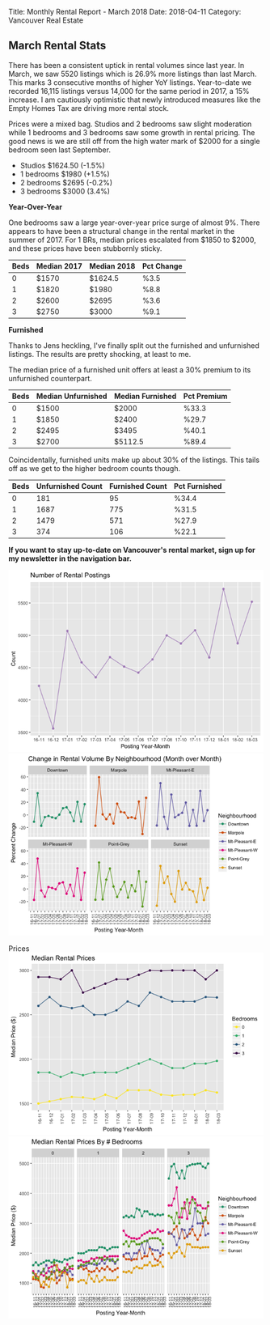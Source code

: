 Title: Monthly Rental Report - March 2018
Date: 2018-04-11
Category: Vancouver Real Estate

March Rental Stats
---------------------

There has been a consistent uptick in rental volumes since last year. In March, we saw 5520 listings which is 26.9% more listings than last March. This marks 3 consecutive months of higher YoY listings. Year-to-date we recorded 16,115 listings versus 14,000 for the same period in 2017, a 15% increase. I am cautiously optimistic that newly introduced measures like the Empty Homes Tax are driving more rental stock. 

Prices were a mixed bag. Studios and 2 bedrooms saw slight moderation while 1 bedrooms and 3 bedrooms saw some growth in rental pricing. The good news is we are still off from the high water mark of $2000 for a single bedroom seen last September. 

* Studios $1624.50 (-1.5%)
* 1 bedrooms $1980 (+1.5%)
* 2 bedrooms $2695 (-0.2%)
* 3 bedrooms $3000 (3.4%) 

**Year-Over-Year**

One bedrooms saw a large year-over-year price surge of almost 9%. There appears to have been a structural change in the rental market in the summer of 2017. For 1 BRs, median prices escalated from  $1850 to $2000, and these prices have been stubbornly sticky.

Beds | Median 2017 |  Median 2018 | Pct Change
---- | ----------- | ------------ | --------------
0 | $1570 | $1624.5 | %3.5	
1	| $1820	| $1980 |	%8.8
2	| $2600	| $2695 |	%3.6	
3	| $2750	| $3000	| %9.1

**Furnished**

Thanks to Jens heckling, I've finally split out the furnished and unfurnished listings. The results are pretty shocking, at least to me. 

The median price of a furnished unit offers at least a 30% premium to its unfurnished counterpart. 

Beds | Median Unfurnished |  Median Furnished | Pct Premium
---- | ----------- | ------------ | --------------
0 | $1500 | $2000 | %33.3
1	| $1850	| $2400 |	%29.7
2	| $2495	| $3495 |	%40.1
3	| $2700	| $5112.5	| %89.4

Coincidentally, furnished units make up about 30% of the listings. This tails off as we get to the higher bedroom counts though. 

Beds | Unfurnished Count|  Furnished Count | Pct Furnished
---- | ----------- | ------------ | --------------
0 | 181 | 95 | %34.4
1	| 1687	| 775 |	%31.5
2	| 1479	| 571 |	%27.9
3	| 374	| 106	| %22.1

__If you want to stay up-to-date on Vancouver's rental market, sign up for my newsletter in the navigation bar.__ 





![](/static/march-2018-rental-report_files/figure-html/unnamed-chunk-1-1.png)<!-- -->![](/static/march-2018-rental-report_files/figure-html/unnamed-chunk-1-2.png)<!-- -->



Prices
![](/static/march-2018-rental-report_files/figure-html/unnamed-chunk-3-1.png)<!-- -->![](/static/march-2018-rental-report_files/figure-html/unnamed-chunk-3-2.png)<!-- -->






